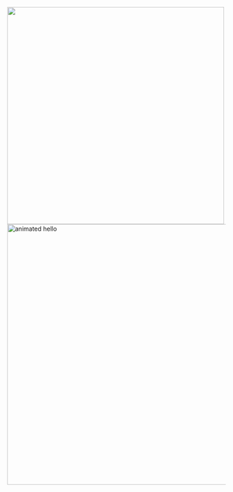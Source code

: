 <img src="https://user-images.githubusercontent.com/74038190/212747903-e9bdf048-2dc8-41f9-b973-0e72ff07bfba.gif"  width="500"><img src="https://github.com/Anmol-Baranwal/Cool-GIFs-For-GitHub/assets/74038190/9be4d344-6782-461a-b5a6-32a07bf7b34e" width="600" alt="animated hello">
